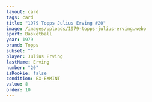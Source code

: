 ```yaml
---
layout: card
tags: card
title: "1979 Topps Julius Erving #20"
image: /images/uploads/1979-topps-julius-erving.webp
sport: Basketball
year: 1979
brand: Topps
subset: ""
player: Julius Erving
lastName: Erving
number: "20"
isRookie: false
condition: EX-EXMINT
value: 8
order: 10
---
```

